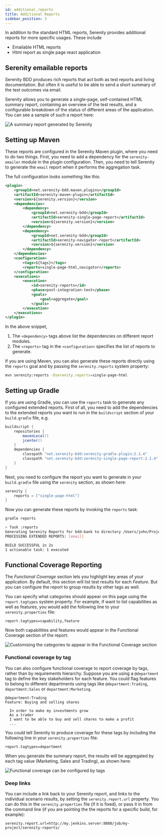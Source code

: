 ```yaml
---
id: additional_reports
title: Additional Reports
sidebar_position: 3
---
```

In addition to the standard HTML reports, Serenity provides additional reports for more specific usages. These include

  * Emailable HTML reports
  * Html report as single page react application

## Serenity emailable reports

Serenity BDD produces rich reports that act both as test reports and living documentation.
But often it is useful to be able to send a short summary of the test outcomes via email.

Serenity allows you to generate a single-page, self-contained HTML summary report, containing
an overview of the test results, and a configurable breakdown of the status of different areas of the application. You can see a sample of such a report here:

![A summary report generated by Serenity](img/test-summary-report.png)


## Setting up Maven

These reports are configured in the Serenity Maven plugin, where you need to do two things. First, you need to add a dependency for the `serenity-emailer` module in the plugin configuration. Then, you need to tell Serenity to generate the `email` report when it performs the aggregation task.

The full configuration looks something like this:

```xml
<plugin>
    <groupId>net.serenity-bdd.maven.plugins</groupId>
    <artifactId>serenity-maven-plugin</artifactId>
    <version>${serenity.version}</version>
    <dependencies>
        <dependency> 
            <groupId>net.serenity-bdd</groupId>
            <artifactId>serenity-single-page-report</artifactId>
            <version>${serenity.version}</version>
        </dependency>
        <dependency>
            <groupId>net.serenity-bdd</groupId>
            <artifactId>serenity-navigator-report</artifactId>
            <version>${serenity.version}</version>
        </dependency>
    </dependencies>
    <configuration>
        <tags>${tags}</tags>
        <reports>single-page-html,navigator</reports>
    </configuration>
    <executions>
        <execution>
            <id>serenity-reports</id>
            <phase>post-integration-test</phase>
            <goals>
                <goal>aggregate</goal>
            </goals>
        </execution>
    </executions>
</plugin>
```
In the above snippet,
1. The `<dependency>` tags above list the dependencies on different report modules.
2. The `<reports>` tag in the `<configuration>` specifies the list of reports to generate.

If you are using Maven, you can also generate these reports directly using the `reports` goal and by passing the `serenity.reports` system property:

```bash
mvn serenity:reports -Dserenity.reports=single-page-html
```

## Setting up Gradle

If you are using Gradle, you can use the `reports` task to generate any configured extended reports. First of all, you need to add the dependencies to the extended reports you want to run in the `buildscript` section of your `build.gradle` file, e.g.

```gradle
buildscript {
    repositories {
        mavenLocal()
        jcenter()
    }
    dependencies {
        classpath "net.serenity-bdd:serenity-gradle-plugin:2.1.4"
        classpath "net.serenity-bdd:serenity-single-page-report:2.1.4"
    }
}
```

Next, you need to configure the report you want to generate in your `build.gradle` file using the `serenity` section, as shown here:

```gradle
serenity {
    reports = ["single-page-html"]
}
```

Now you can generate these reports by invoking the `reports` task:

```bash
gradle reports

> Task :reports
Generating Serenity Reports for bdd-bank to directory /Users/john/Projects/SerenityDojo/bdd-bank/target/site/serenity
PROCESSING EXTENDED REPORTS: [email]

BUILD SUCCESSFUL in 2s
1 actionable task: 1 executed
```

## Functional Coverage Reporting

The _Functional Coverage_ section lets you highlight key areas of your application.
By default, this section will list test results for each _Feature_. But you can configure the report to group results by other tags as well.

You can specify what categories should appear on this page using the `report.tagtypes` system property. For example, if want to list capabilities as well as features, you would add the following line to your `serenity.properties` file:

```
report.tagtypes=capability,feature
```

Now both capabilities and features would appear in the Functional Coverage section of the report:

![Customising the categories to appear in the Functional Coverage section](img/custom-reports-capabilities-and-features.png)

### Functional coverage by tag
You can also configure functional coverage to report coverage by tags, rather than by requirements hierarchy. Suppose you are using a `@department` tag to define the key stakeholders for each feature. You could flag features to belong to different departments using tags like `@department:Trading`, `department:Sales` or `department:Marketing`.

```gherkin
@department:Trading
Feature: Buying and selling shares

  In order to make my investments grow
  As a trader
  I want to be able to buy and sell shares to make a profit
  ...
```

You could tell Serenity to produce coverage for these tags by including the following line in your `serenity.properties` file:

```
report.tagtypes=department
```

When you generate the summary report, the results will be aggregated by each tag value (Marketing, Sales and Trading), as shown here:

![Functional coverage can be configured by tags](img/custom-reports-alternative-functional-coverage.png)

### Deep links

You can include a link back to your Serenity report, and links to the individual scenario results,
by setting the `serenity.report.url` property. You can do this in the `serenity.properties` file (if it is fixed),
or pass it in from the command line (if you are pointing the the reports for a specific build, for example):

```
serenity.report.url=http://my.jenkins.server:8080/job/my-project/serenity-reports/
```